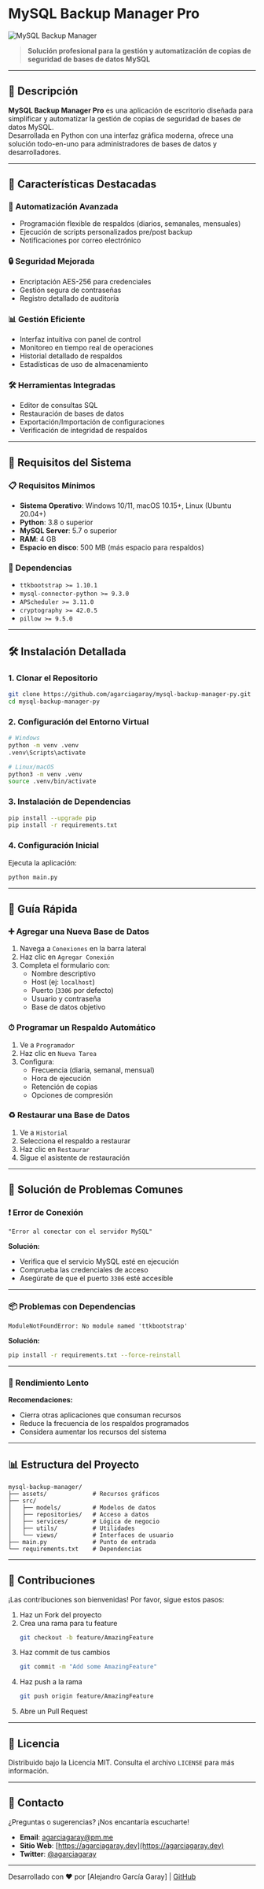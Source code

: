 # MySQL Backup Manager Pro

![MySQL Backup Manager](assets/icons/app_icon.png)

> **Solución profesional para la gestión y automatización de copias de seguridad de bases de datos MySQL**

---

## 📌 Descripción

**MySQL Backup Manager Pro** es una aplicación de escritorio diseñada para simplificar y automatizar la gestión de copias de seguridad de bases de datos MySQL.  
Desarrollada en Python con una interfaz gráfica moderna, ofrece una solución todo-en-uno para administradores de bases de datos y desarrolladores.

---

## 🌟 Características Destacadas

### 🔄 Automatización Avanzada
- Programación flexible de respaldos (diarios, semanales, mensuales)
- Ejecución de scripts personalizados pre/post backup
- Notificaciones por correo electrónico

### 🔒 Seguridad Mejorada
- Encriptación AES-256 para credenciales
- Gestión segura de contraseñas
- Registro detallado de auditoría

### 📊 Gestión Eficiente
- Interfaz intuitiva con panel de control
- Monitoreo en tiempo real de operaciones
- Historial detallado de respaldos
- Estadísticas de uso de almacenamiento

### 🛠 Herramientas Integradas
- Editor de consultas SQL
- Restauración de bases de datos
- Exportación/Importación de configuraciones
- Verificación de integridad de respaldos

---

## 🚀 Requisitos del Sistema

### 📋 Requisitos Mínimos
- **Sistema Operativo**: Windows 10/11, macOS 10.15+, Linux (Ubuntu 20.04+)
- **Python**: 3.8 o superior
- **MySQL Server**: 5.7 o superior
- **RAM**: 4 GB
- **Espacio en disco**: 500 MB (más espacio para respaldos)

### 🔌 Dependencias
- `ttkbootstrap >= 1.10.1`
- `mysql-connector-python >= 9.3.0`
- `APScheduler >= 3.11.0`
- `cryptography >= 42.0.5`
- `pillow >= 9.5.0`

---

## 🛠 Instalación Detallada

### 1. Clonar el Repositorio

```bash
git clone https://github.com/agarciagaray/mysql-backup-manager-py.git
cd mysql-backup-manager-py
```

### 2. Configuración del Entorno Virtual

```bash
# Windows
python -m venv .venv
.venv\Scripts\activate

# Linux/macOS
python3 -m venv .venv
source .venv/bin/activate
```

### 3. Instalación de Dependencias

```bash
pip install --upgrade pip
pip install -r requirements.txt
```

### 4. Configuración Inicial

Ejecuta la aplicación:

```bash
python main.py
```

---

## 📖 Guía Rápida

### ➕ Agregar una Nueva Base de Datos

1. Navega a `Conexiones` en la barra lateral  
2. Haz clic en `Agregar Conexión`  
3. Completa el formulario con:  
   - Nombre descriptivo  
   - Host (ej: `localhost`)  
   - Puerto (`3306` por defecto)  
   - Usuario y contraseña  
   - Base de datos objetivo

### ⏱ Programar un Respaldo Automático

1. Ve a `Programador`  
2. Haz clic en `Nueva Tarea`  
3. Configura:  
   - Frecuencia (diaria, semanal, mensual)  
   - Hora de ejecución  
   - Retención de copias  
   - Opciones de compresión

### ♻ Restaurar una Base de Datos

1. Ve a `Historial`  
2. Selecciona el respaldo a restaurar  
3. Haz clic en `Restaurar`  
4. Sigue el asistente de restauración

---

## 🚨 Solución de Problemas Comunes

### ❗ Error de Conexión

```plaintext
"Error al conectar con el servidor MySQL"
```

**Solución:**
- Verifica que el servicio MySQL esté en ejecución
- Comprueba las credenciales de acceso
- Asegúrate de que el puerto `3306` esté accesible

---

### 📦 Problemas con Dependencias

```plaintext
ModuleNotFoundError: No module named 'ttkbootstrap'
```

**Solución:**

```bash
pip install -r requirements.txt --force-reinstall
```

---

### 🐢 Rendimiento Lento

**Recomendaciones:**
- Cierra otras aplicaciones que consuman recursos
- Reduce la frecuencia de los respaldos programados
- Considera aumentar los recursos del sistema

---

## 📊 Estructura del Proyecto

```
mysql-backup-manager/
├── assets/             # Recursos gráficos
├── src/
│   ├── models/         # Modelos de datos
│   ├── repositories/   # Acceso a datos
│   ├── services/       # Lógica de negocio
│   ├── utils/          # Utilidades
│   └── views/          # Interfaces de usuario
├── main.py             # Punto de entrada
└── requirements.txt    # Dependencias
```

---

## 🤝 Contribuciones

¡Las contribuciones son bienvenidas! Por favor, sigue estos pasos:

1. Haz un Fork del proyecto  
2. Crea una rama para tu feature  
   ```bash
   git checkout -b feature/AmazingFeature
   ```
3. Haz commit de tus cambios  
   ```bash
   git commit -m "Add some AmazingFeature"
   ```
4. Haz push a la rama  
   ```bash
   git push origin feature/AmazingFeature
   ```
5. Abre un Pull Request

---

## 📄 Licencia

Distribuido bajo la Licencia MIT. Consulta el archivo `LICENSE` para más información.

---

## 📧 Contacto

¿Preguntas o sugerencias? ¡Nos encantaría escucharte!

- **Email**: agarciagaray@pm.me  
- **Sitio Web**: [https://agarciagaray.dev](https://agarciagaray.dev)  
- **Twitter**: [@agarciagaray](https://twitter.com/agarciagaray)  

---

Desarrollado con ❤️ por [Alejandro García Garay] | [GitHub](https://github.com/agarciagaray)
